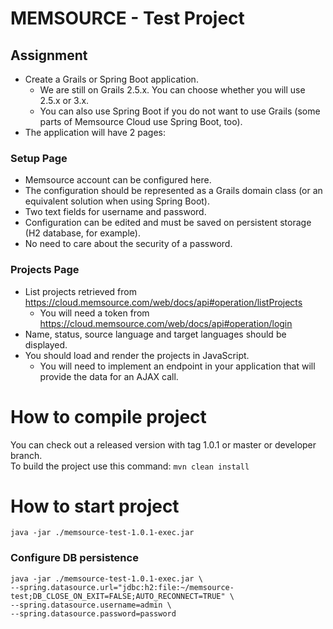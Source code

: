 # MEMSOURCE - Test Project

## Assignment
- Create a Grails or Spring Boot application.
  - We are still on Grails 2.5.x. You can choose whether you will use 2.5.x or 3.x.
  - You can also use Spring Boot if you do not want to use Grails (some parts of
Memsource Cloud use Spring Boot, too).
- The application will have 2 pages:

### Setup Page
- Memsource account can be configured here.
- The configuration should be represented as a Grails domain class (or an equivalent solution when using Spring Boot).
- Two text fields for username and password.
- Configuration can be edited and must be saved on persistent storage (H2 database, for example).
- No need to care about the security of a password.

### Projects Page
- List projects retrieved from https://cloud.memsource.com/web/docs/api#operation/listProjects
  - You will need a token from https://cloud.memsource.com/web/docs/api#operation/login
- Name, status, source language and target languages should be displayed.
- You should load and render the projects in JavaScript.
   - You will need to implement an endpoint in your application that will provide the data for an AJAX call.

# How to compile project
You can check out a released version with tag 1.0.1 or master or developer branch.  
To build the project use this command: ``mvn clean install``

# How to start project
`` java -jar ./memsource-test-1.0.1-exec.jar ``

### Configure DB persistence
    java -jar ./memsource-test-1.0.1-exec.jar \
    --spring.datasource.url="jdbc:h2:file:~/memsource-test;DB_CLOSE_ON_EXIT=FALSE;AUTO_RECONNECT=TRUE" \
    --spring.datasource.username=admin \
    --spring.datasource.password=password

